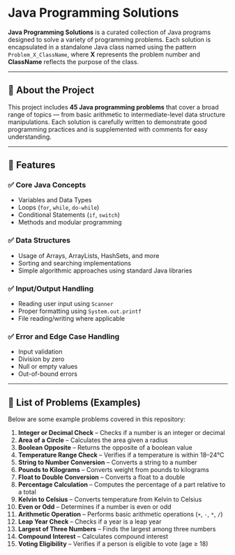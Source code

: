 # Java Programming Solutions

**Java Programming Solutions** is a curated collection of Java programs designed to solve a variety of programming problems. Each solution is encapsulated in a standalone Java class named using the pattern `Problem_X_ClassName`, where **X** represents the problem number and **ClassName** reflects the purpose of the class.

---

## 📌 About the Project

This project includes **45 Java programming problems** that cover a broad range of topics — from basic arithmetic to intermediate-level data structure manipulations. Each solution is carefully written to demonstrate good programming practices and is supplemented with comments for easy understanding.

---

## 🚀 Features

### ✅ Core Java Concepts

- Variables and Data Types  
- Loops (`for`, `while`, `do-while`)  
- Conditional Statements (`if`, `switch`)  
- Methods and modular programming  

### ✅ Data Structures

- Usage of Arrays, ArrayLists, HashSets, and more  
- Sorting and searching implementations  
- Simple algorithmic approaches using standard Java libraries  

### ✅ Input/Output Handling

- Reading user input using `Scanner`  
- Proper formatting using `System.out.printf`  
- File reading/writing where applicable  

### ✅ Error and Edge Case Handling

- Input validation  
- Division by zero  
- Null or empty values  
- Out-of-bound errors  

---

## 🧠 List of Problems (Examples)

Below are some example problems covered in this repository:

1. **Integer or Decimal Check** – Checks if a number is an integer or decimal  
2. **Area of a Circle** – Calculates the area given a radius  
3. **Boolean Opposite** – Returns the opposite of a boolean value  
4. **Temperature Range Check** – Verifies if a temperature is within 18–24°C  
5. **String to Number Conversion** – Converts a string to a number  
6. **Pounds to Kilograms** – Converts weight from pounds to kilograms  
7. **Float to Double Conversion** – Converts a float to a double  
8. **Percentage Calculation** – Computes the percentage of a part relative to a total  
9. **Kelvin to Celsius** – Converts temperature from Kelvin to Celsius  
10. **Even or Odd** – Determines if a number is even or odd  
11. **Arithmetic Operation** – Performs basic arithmetic operations (`+`, `-`, `*`, `/`)  
12. **Leap Year Check** – Checks if a year is a leap year  
13. **Largest of Three Numbers** – Finds the largest among three numbers  
14. **Compound Interest** – Calculates compound interest  
15. **Voting Eligibility** – Verifies if a person is eligible to vote (age ≥ 18)  
